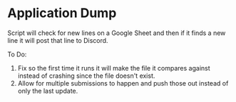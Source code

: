 # Application Dump
Script will check for new lines on a Google Sheet and then if it finds a new line it will post that line to Discord.

To Do:
1) Fix so the first time it runs it will make the file it compares against instead of crashing since the file doesn't exist.
2) Allow for multiple submissions to happen and push those out instead of only the last update.

